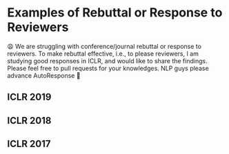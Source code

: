 # Examples of Rebuttal or Response to Reviewers

:weary: We are struggling with conference/journal rebuttal or response to reviewers. To make rebuttal effective, i.e., to please reviewers, I am studying good responses in ICLR, and would like to share the findings. Please feel free to pull requests for your knowledges. NLP guys please advance AutoResponse :new_moon_with_face: 



## ICLR 2019


## ICLR 2018


## ICLR 2017
